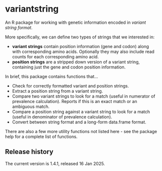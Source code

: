 
# variantstring

An R package for working with genetic information encoded in *variant string format*.

More specifically, we can define two types of strings that we interested in:

- **variant strings** contain position information (gene and codon) along with corresponding amino acids. Optionally they may also include read counts for each corresponding amino acid.
- **position strings** are a stripped down version of a variant string, containing just the gene and codon position information.

In brief, this package contains functions that...

- Check for correctly formatted variant and position strings.
- Extract a position string from a variant string.
- Compare two variant strings to look for a match (useful in numerator of prevalence calculation). Reports if this is an exact match or an ambiguous match.
- Compare a position string against a variant string to look for a match (useful in denominator of prevalence calculation).
- Convert between string format and a long-form data.frame format.

There are also a few more utility functions not listed here - see the package help for a complete list of functions.

## Release history

The current version is 1.4.1, released 16 Jan 2025.
